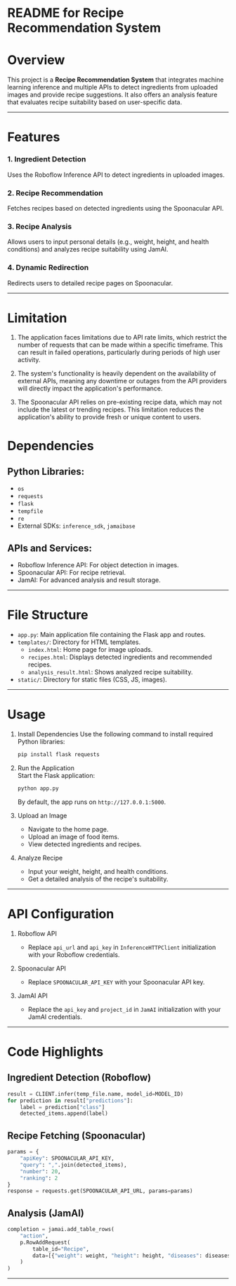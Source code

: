 # README for Recipe Recommendation System

# Overview

This project is a **Recipe Recommendation System** that integrates machine learning inference and multiple APIs to detect ingredients from uploaded images and provide recipe suggestions. It also offers an analysis feature that evaluates recipe suitability based on user-specific data.

---

# Features

### 1. Ingredient Detection  
   Uses the Roboflow Inference API to detect ingredients in uploaded images.

### 2. Recipe Recommendation  
   Fetches recipes based on detected ingredients using the Spoonacular API.

### 3. Recipe Analysis
   Allows users to input personal details (e.g., weight, height, and health conditions) and analyzes recipe suitability using JamAI.

### 4. Dynamic Redirection 
   Redirects users to detailed recipe pages on Spoonacular.

---

# Limitation

1. The application faces limitations due to API rate limits, which restrict the number of requests that can be made within a specific timeframe. This can result in failed operations, particularly during periods of high user activity.  

2. The system's functionality is heavily dependent on the availability of external APIs, meaning any downtime or outages from the API providers will directly impact the application's performance.  

3. The Spoonacular API relies on pre-existing recipe data, which may not include the latest or trending recipes. This limitation reduces the application's ability to provide fresh or unique content to users.  

# Dependencies

## Python Libraries:  
  - `os`  
  - `requests`  
  - `flask`  
  - `tempfile`  
  - `re`  
  - External SDKs: `inference_sdk`, `jamaibase`  

## APIs and Services:
  - Roboflow Inference API: For object detection in images.
  - Spoonacular API: For recipe retrieval.
  - JamAI: For advanced analysis and result storage.

---

# File Structure

- `app.py`: Main application file containing the Flask app and routes.
- `templates/`: Directory for HTML templates.
  - `index.html`: Home page for image uploads.
  - `recipes.html`: Displays detected ingredients and recommended recipes.
  - `analysis_result.html`: Shows analyzed recipe suitability.
- `static/`: Directory for static files (CSS, JS, images).

---

# Usage

1. Install Dependencies 
   Use the following command to install required Python libraries:
   ```bash
   pip install flask requests
   ```

2. Run the Application  
   Start the Flask application:
   ```bash
   python app.py
   ```
   By default, the app runs on `http://127.0.0.1:5000`.

3. Upload an Image  
   - Navigate to the home page.
   - Upload an image of food items.
   - View detected ingredients and recipes.

4. Analyze Recipe
   - Input your weight, height, and health conditions.
   - Get a detailed analysis of the recipe's suitability.

---

# API Configuration

1. Roboflow API  
   - Replace `api_url` and `api_key` in `InferenceHTTPClient` initialization with your Roboflow credentials.

2. Spoonacular API 
   - Replace `SPOONACULAR_API_KEY` with your Spoonacular API key.

3. JamAI API
   - Replace the `api_key` and `project_id` in `JamAI` initialization with your JamAI credentials.

---

# Code Highlights

## Ingredient Detection (Roboflow)
```python
result = CLIENT.infer(temp_file.name, model_id=MODEL_ID)
for prediction in result["predictions"]:
    label = prediction["class"]
    detected_items.append(label)
```

## Recipe Fetching (Spoonacular)
```python
params = {
    "apiKey": SPOONACULAR_API_KEY,
    "query": ",".join(detected_items),
    "number": 20,
    "ranking": 2
}
response = requests.get(SPOONACULAR_API_URL, params=params)
```

## Analysis (JamAI)
```python
completion = jamai.add_table_rows(
    "action",
    p.RowAddRequest(
        table_id="Recipe",
        data=[{"weight": weight, "height": height, "diseases": diseases, "summary": recipe_summary}]
    )
)

```

---
